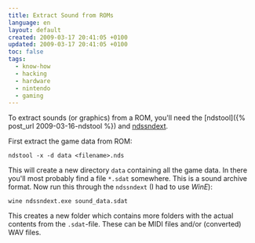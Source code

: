 ```yaml
---
title: Extract Sound from ROMs
language: en
layout: default
created: 2009-03-17 20:41:05 +0100
updated: 2009-03-17 20:41:05 +0100
toc: false
tags:
  - know-how
  - hacking
  - hardware
  - nintendo
  - gaming
---
```

To extract sounds (or graphics) from a ROM, you'll need the [ndstool]({% post_url 2009-03-16-ndstool %})
and [ndssndext](http://www.4shared.com/file/68276816/8092229e/ndssndext_v04.html).

First extract the game data from ROM:

    ndstool -x -d data <filename>.nds

This will create a new directory `data` containing all the game data. In there you'll most probably find a file `*.sdat`
somewhere. This is a sound archive format. Now run this through the `ndssndext` (I had to use *WinE*):

    wine ndssndext.exe sound_data.sdat

This creates a new folder which contains more folders with the actual contents from the `.sdat`-file. These can be MIDI
files and/or (converted) WAV files.
